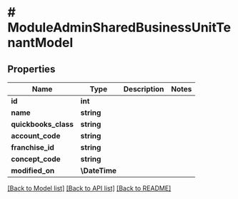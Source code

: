 # # ModuleAdminSharedBusinessUnitTenantModel

## Properties

Name | Type | Description | Notes
------------ | ------------- | ------------- | -------------
**id** | **int** |  |
**name** | **string** |  |
**quickbooks_class** | **string** |  |
**account_code** | **string** |  |
**franchise_id** | **string** |  |
**concept_code** | **string** |  |
**modified_on** | **\DateTime** |  |

[[Back to Model list]](../../README.md#models) [[Back to API list]](../../README.md#endpoints) [[Back to README]](../../README.md)

